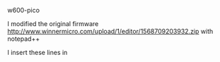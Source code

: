 w600-pico

I modified the original firmware http://www.winnermicro.com/upload/1/editor/1568709203932.zip with notepad++ 

I insert these lines in 



